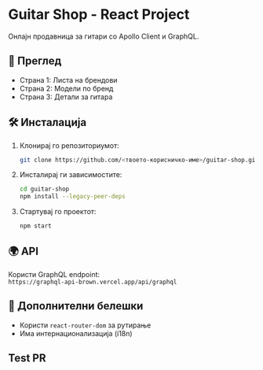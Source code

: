 # Guitar Shop - React Project

Онлајн продавница за гитари со Apollo Client и GraphQL.

## 📌 Преглед
- Страна 1: Листа на брендови
- Страна 2: Модели по бренд
- Страна 3: Детали за гитара

## 🛠 Инсталација
1. Клонирај го репозиториумот:
   ```bash
   git clone https://github.com/<твоето-корисничко-име>/guitar-shop.git
   ```
2. Инсталирај ги зависимостите:
   ```bash
   cd guitar-shop
   npm install --legacy-peer-deps
   ```
3. Стартувај го проектот:
   ```bash
   npm start
   ```

## 🌍 API
Користи GraphQL endpoint:  
`https://graphql-api-brown.vercel.app/api/graphql`

## 📝 Дополнителни белешки
- Користи `react-router-dom` за рутирање
- Има интернационализација (i18n)

## Test PR